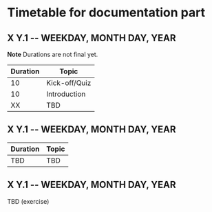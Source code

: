 # Timetable for documentation part

## X Y.1 -- WEEKDAY, MONTH DAY, YEAR

**Note** Durations are not final yet.

| Duration | Topic |
| --- | --- |
| 10 | Kick-off/Quiz |
| 10 | Introduction |
| XX | TBD |

## X Y.1 -- WEEKDAY, MONTH DAY, YEAR

| Duration | Topic |
| --- | --- |
| TBD | TBD |


## X Y.1 -- WEEKDAY, MONTH DAY, YEAR

TBD (exercise)
